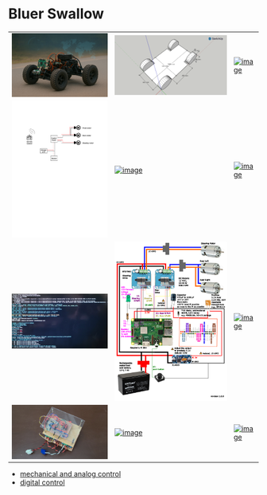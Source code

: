 # Bluer Swallow

|   |   |   |
| --- | --- | --- |
| [![image](https://github.com/kamangir/assets/blob/main/bluer-ugv/bluer-light.png?raw=true)](https://github.com/kamangir/assets/blob/main/bluer-ugv/bluer-light.png?raw=true) | [![image](../../diagrams/bluer-swallow/3d-design.png)](../../diagrams/bluer-swallow/3d-design.stl) | [![image](https://github.com/kamangir/assets2/blob/main/bluer-swallow/20250605_180136.jpg?raw=true)](https://github.com/kamangir/assets2/blob/main/bluer-swallow/20250605_180136.jpg?raw=true) |
| [![image](../../diagrams/bluer-swallow/analog.png)](../../diagrams/bluer-swallow/analog.svg) | [![image](https://github.com/kamangir/assets2/blob/main/bluer-swallow/20250608_144453.jpg?raw=true)](https://github.com/kamangir/assets2/blob/main/bluer-swallow/20250608_144453.jpg?raw=true) | [![image](https://github.com/kamangir/assets2/blob/main/bluer-swallow/20250609_164433.jpg?raw=true)](https://github.com/kamangir/assets2/blob/main/bluer-swallow/20250609_164433.jpg?raw=true) |
| [![image](https://github.com/kamangir/assets2/blob/main/bluer-swallow/20250611_100917.jpg?raw=true)](https://github.com/kamangir/assets2/blob/main/bluer-swallow/20250611_100917.jpg?raw=true) | [![image](../../diagrams/bluer-swallow/digital.png)](../../diagrams/bluer-swallow/digital.svg) | [![image](https://github.com/kamangir/assets2/blob/main/bluer-swallow/20250614_114954.jpg?raw=true)](https://github.com/kamangir/assets2/blob/main/bluer-swallow/20250614_114954.jpg?raw=true) |
| [![image](https://github.com/kamangir/assets2/blob/main/bluer-swallow/20250615_192339.jpg?raw=true)](https://github.com/kamangir/assets2/blob/main/bluer-swallow/20250615_192339.jpg?raw=true) | [![image](https://github.com/kamangir/assets2/blob/main/bluer-swallow/20250616_134654.jpg?raw=true)](https://github.com/kamangir/assets2/blob/main/bluer-swallow/20250616_134654.jpg?raw=true) | [![image](https://github.com/kamangir/assets2/blob/main/bluer-swallow/20250616_145049.jpg?raw=true)](https://github.com/kamangir/assets2/blob/main/bluer-swallow/20250616_145049.jpg?raw=true) |

- [mechanical and analog control](./bluer-swallow-analog.md)
- [digital control](./bluer-swallow-digital.md)
